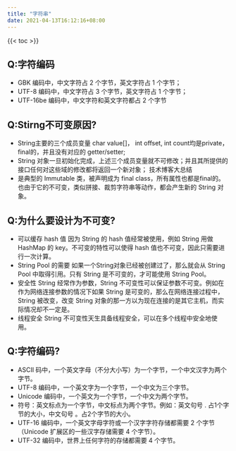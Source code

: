 ```yaml
---
title: "字符串"
date: 2021-04-13T16:12:16+08:00
---
```

{{< toc >}}
## Q:字符编码
* GBK 编码中，中文字符占 2 个字节，英文字符占 1 个字节；
* UTF-8 编码中，中文字符占 3 个字节，英文字符占 1 个字节；
* UTF-16be 编码中，中文字符和英文字符都占 2 个字节

## Q:Stirng不可变原因?
- String主要的三个成员变量 char value[]， int offset, int count均是private，final的，并且没有对应的 getter/setter;
- String 对象一旦初始化完成，上述三个成员变量就不可修改；并且其所提供的接口任何对这些域的修改都将返回一个新对象；
技术博客大总结
- 是典型的 Immutable 类，被声明成为 final class，所有属性也都是final的。也由于它的不可变，类似拼接、裁剪字符串等动作，都会产生新的 String 对象。

## Q:为什么要设计为不可变?
* 可以缓存 hash 值
因为 String 的 hash 值经常被使用，例如 String 用做 HashMap 的 key。不可变的特性可以使得 hash 值也不可变，因此只需要进行一次计算。
* String Pool 的需要
如果一个String对象已经被创建过了，那么就会从 String Pool 中取得引用。只有 String 是不可变的，才可能使用 String Pool。
* 安全性 
String 经常作为参数，String 不可变性可以保证参数不可变。例如在作为网络连接参数的情况下如果 String 是可变的，那么在网络连接过程中，String 被改变，改变 String 对象的那一方以为现在连接的是其它主机，而实际情况却不一定是。
* 线程安全
String 不可变性天生具备线程安全，可以在多个线程中安全地使用。

## Q:字符编码?
- ASCII 码中，一个英文字母（不分大小写）为一个字节，一个中文汉字为两个字节。
- UTF-8 编码中，一个英文字为一个字节，一个中文为三个字节。
- Unicode 编码中，一个英文为一个字节，一个中文为两个字节。
- 符号：英文标点为一个字节，中文标点为两个字节。例如：英文句号 . 占1个字节的大小，中文句号 。占2个字节的大小。
- UTF-16 编码中，一个英文字母字符或一个汉字字符存储都需要 2 个字节（Unicode 扩展区的一些汉字存储需要 4 个字节）。
- UTF-32 编码中，世界上任何字符的存储都需要 4 个字节。